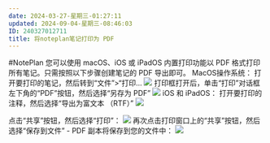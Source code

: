 ```yaml
---
date: 2024-03-27-星期三-01:27:11
updated: 2024-09-04-星期三-08:46:03
ID: 240327012711
title: 将noteplan笔记打印为 PDF
---
```

#NotePlan
您可以使用 macOS、iOS 或 iPadOS 内置打印功能以 PDF 格式打印所有笔记。只需按照以下步骤创建笔记的 PDF 导出即可。
 MacOS操作系统：
打开要打印的笔记，然后转到“文件”>“打印...
![](images/e2877b6568d331e766a56644103cb2c5.png)
打印框打开后，单击“打印”对话框左下角的“PDF”按钮，然后选择“另存为 PDF”
![](images/b25888e0374226c93dd52f2b8096ad74.png)
 iOS 和 iPadOS：
打开要打印的注释，然后选择“导出为富文本 （RTF）”
![](images/c9f2192bc53df8bdc184ff35921ae698.png)

点击“共享”按钮，然后选择“打印”：
![](images/6b0ee5b5ed175fae68125690e6ebbeb7.png)
再次点击打印窗口上的“共享”按钮，然后选择“保存到文件” - PDF 副本将保存到您的文件中：
![](images/b73b4c42ad88471563ed14b9031e57c2.png)
